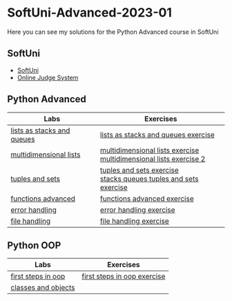 # SoftUni-Advanced-2023-01
 Here you can see my solutions for the Python Advanced course in SoftUni
## SoftUni
- <a href="https://softuni.bg/">SoftUni</a>
- <a href="https://judge.softuni.org/Contests/#!/List/ByCategory/196/Python-Advanced">Online Judge System</a>
## Python Advanced
| Labs | Exercises|
| ---- | --------- |
| [lists as stacks and queues](https://github.com/DanieII/SoftUni-Advanced-2023-01/tree/main/advanced/lists_as_stacks_and_queues) | [lists as stacks and queues exercise](https://github.com/DanieII/SoftUni-Advanced-2023-01/tree/main/advanced/lists_as_stacks_and_queues_exercise) |
| [multidimensional lists](https://github.com/DanieII/SoftUni-Advanced-2023-01/tree/main/advanced/multidimensional_lists) | [multidimensional lists exercise](https://github.com/DanieII/SoftUni-Advanced-2023-01/tree/main/advanced/multidimensional_lists_exercise) <br> [multidimensional lists exercise 2](https://github.com/DanieII/SoftUni-Advanced-2023-01/tree/main/advanced/multidimensional_lists_exercise_2) |
| [tuples and sets](https://github.com/DanieII/SoftUni-Advanced-2023-01/tree/main/advanced/tuples_and_sets) | [tuples and sets exercise](https://github.com/DanieII/SoftUni-Advanced-2023-01/tree/main/advanced/tuples_and_sets_exercise) <br> [stacks queues tuples and sets exercise](https://github.com/DanieII/SoftUni-Advanced-2023-01/tree/main/advanced/stacks_queues_tuples_and_sets_exercise) |
| [functions advanced](https://github.com/DanieII/SoftUni-Advanced-2023-01/tree/main/advanced/functions_advanced) | [functions advanced exercise](https://github.com/DanieII/SoftUni-Advanced-2023-01/tree/main/advanced/functions_advanced_exercise) |
| [error handling](https://github.com/DanieII/SoftUni-Advanced-2023-01/tree/main/advanced/error_handling) | [error handling exercise](https://github.com/DanieII/SoftUni-Advanced-2023-01/tree/main/advanced/error_handling_exercise) |
| [file handling](https://github.com/DanieII/SoftUni-Advanced-2023-01/tree/main/advanced/file_handling) | [file handling exercise](https://github.com/DanieII/SoftUni-Advanced-2023-01/tree/main/advanced/file_handling_exercise) |

## Python OOP
| Labs | Exercises|
| ---- | --------- |
| [first steps in oop](https://github.com/DanieII/SoftUni-Advanced-2023-01/tree/main/oop/first_steps_in_oop) | [first steps in oop exercise](https://github.com/DanieII/SoftUni-Advanced-2023-01/tree/main/oop/first_steps_in_oop_exercise) |
| [classes and objects](https://github.com/DanieII/SoftUni-Advanced-2023-01/tree/main/oop/classes_and_objects) |
